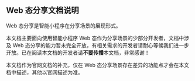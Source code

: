 ## Web 态分享文档说明

Web 态分享是智能小程序在分享场景的展现形式。

本文档主要面向使用智能小程序 Web 态作为分享场景的少部分开发者，文档中涉及 Web 态分享的能力暂未完全开放，有相关需求的开发者请耐心等候我们进一步开放。已在阅读本文档的开发者请**不要传播**本文档，非常感谢！

本文档作为官网文档的补充，仅在 Web 态分享场景存在差异的功能点才会在本文档中描述，其他以官网描述为准。